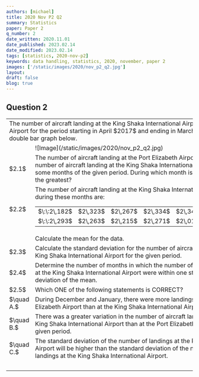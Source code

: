 ```yaml
---
authors: [michael]
title: 2020 Nov P2 Q2
summary: Statistics
paper: Paper 2
q_number: 2
date_written: 2020.11.01
date_published: 2023.02.14
date_modified: 2023.02.14
tags: [statistics, 2020-nov-p2]
keywords: data handling, statistics, 2020, november, paper 2
images: ['/static/images/2020/nov_p2_q2.jpg']
layout:
draft: false
blog: true
---
```


## Question 2

<table className="border-collapse">
  <tbody>
    <tr>
      <td colSpan="3">The number of aircraft landing at the King Shaka International Airport and the Port Elizabeth Airport for the period starting in April $2017$ and ending in March $2018$, is shown in the double bar graph below.</td>
    </tr>
    <tr>
      <td></td>
      <td>![Image](/static/images/2020/nov_p2_q2.jpg)</td>
      <td></td>
    </tr>
    <tr>   
      <td>$2.1$</td>
      <td>The number of aircraft landing at the Port Elizabeth Airport exceeds the number of aircraft landing at the King Shaka International Airport during some months of the given period. During which month is this difference the greatest?</td>
      <td>$(1)$</td>
    </tr>
    <tr>
      <td>$2.2$</td>
      <td>The number of aircraft landing at the King Shaka International Airport during these months are:<table className="border items-center"><tbody><tr><td className="border">$\:\:2\,182$</td>
                      <td className="border">$2\,323$</td>
                      <td className="border">$2\,267$</td>
                      <td className="border">$2\,334$</td>
                      <td className="border">$2\,346$</td>
                      <td className="border">$2\,175$</td></tr><tr><td className="border">$\:\:2\,293$</td>
                      <td className="border">$2\,263$</td>
                      <td className="border">$2\,215$</td>
                      <td className="border">$2\,271$</td>
                      <td className="border">$2\,018$</td>
                      <td className="border">$2\,254$</td></tr></tbody></table></td>
      <td></td>
    </tr>
    <tr>
      <td></td>
      <td>Calculate the mean for the data.</td>
      <td>$(2)$</td>
    </tr>
    <tr>
      <td>$2.3$</td>
      <td>Calculate the standard deviation for the number of aircraft landing at the King Shaka International Airport for the given period.</td>
      <td>$(2)$</td>
    </tr>
    <tr>
      <td>$2.4$</td>
      <td>Determine the number of months in which the number of aircraft landing at the King Shaka International Airport were within one standard deviation of the mean.</td>
      <td>$(3)$</td>
    </tr>
    <tr>
      <td>$2.5$</td>
      <td>Which ONE of the following statements is CORRECT?</td>
      <td></td>
    </tr>
    <tr>
      <td>$\quad A.$</td>
      <td>During December and January, there were more landings at the Port Elizabeth Airport than at the King Shaka International Airport.</td>
      <td></td>
    </tr>
    <tr>
      <td>$\quad B.$</td>
      <td>There was a greater variation in the number of aircraft landing at the King Shaka International Airport than at the Port Elizabeth Airport for the given period.</td>
      <td></td>
    </tr> 
    <tr>
      <td>$\quad C.$</td>
      <td>The standard deviation of the number of landings at the Port Elizabeth Airport will be higher than the standard deviation of the number of landings at the King Shaka International Airport.</td>
      <td>$(1)$</td>
    </tr>
    <tr>
      <td></td>
      <td></td>
      <td>$\textbf{[9]}$</td>
    </tr>
  </tbody>
</table>
